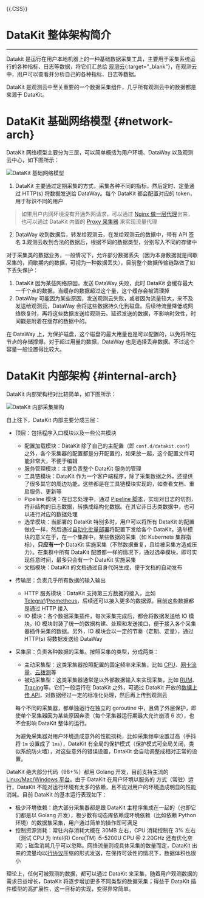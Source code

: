 {{.CSS}}
# DataKit 整体架构简介
---

Datakit 是运行在用户本地机器上的一种基础数据采集工具，主要用于采集系统运行的各种指标、日志等数据，将它们汇总给 [观测云](https://guance.com){:target="_blank"}，在观测云中，用户可以查看并分析自己的各种指标、日志等数据。

DataKit 是观测云中至关重要的一个数据采集组件，几乎所有观测云中的数据都是来源于 DataKit。

# DataKit 基础网络模型 {#network-arch}

DataKit 网络模型主要分为三层，可以简单概括为用户环境、DataWay 以及观测云中心，如下图所示：

![DataKit 基础网络模型](imgs/dk-network-arch.png)

1. DataKit 主要通过定期采集的方式，采集各种不同的指标，然后定时、定量通过 HTTP(s) 将数据发送给 DataWay。每个 DataKit 都会配置对应的 token，用于标识不同的用户
> 如果用户内网环境没有开通外网请求，可以通过 [Nginx 做一层代理](proxy.md#nginx-proxy)出来，也可以通过 DataKit 内置的 [Proxy 采集器](proxy.md) 来实现流量代理
2. DataWay 收到数据后，转发给观测云，在发给观测云的数据中，带有 API 签名
3.观测云收到合法的数据后，根据不同的数据类型，分别写入不同的存储中

对于采集类的数据业务，一般情况下，允许部分数据丢失（因为本身数据就是间歇采集的，间歇期内的数据，可视为一种数据丢失），目前整个数据传输链路做了如下丢失保护：

1. DataKit 因为某些网络原因，发送 DataWay 失败，此时 DataKit 会缓存最大一千个点的数据。当缓存的数据超过这个量，这个缓存会被清理掉
2. DataWay 可能因为某些原因，发送观测云失败，或者因为流量较大，来不及发送给观测云，DataWay 会将这些数据持久化到磁盘。后续待流量降低或网络恢复时，再将这些数据发送给观测云。延迟发送的数据，不影响时效性，时间戳是附着在缓存的数据中的。

在 DataWay 上，为保护磁盘，这个磁盘的最大用量也是可以配置的，以免将所在节点的存储撑爆。对于超过用量的数据，DataWay 也是选择丢弃数据。不过这个容量一般设置得比较大。

# DataKit 内部架构 {#internal-arch}

DataKit 内部架构相对比较简单，如下图所示：

![DataKit 内部采集架构](imgs/dk-internal-arch.png)

自上往下，DataKit 内部主要分成三层：

- 顶层：包括程序入口模块以及一些公共模块
	- 配置加载模块：DataKit 除了自己的主配置（即 `conf.d/datakit.conf`）之外，各个采集器的配置都是分开配置的，如果放一起，这个配置文件可能非常大，不便于编辑
	- 服务管理模块：主要负责整个 DataKit 服务的管理
	- 工具链模块：DataKit 作为一个客户端程序，除了采集数据之外，还提供了很多其它的周边功能，这些都是在工具链模块实现的，如查看文档、重启服务、更新等
	- Pipeline 模块：在日志处理中，通过 [Pipeline 脚本](pipeline.md)，实现对日志的切割，将非结构的日志数据，转换成结构化数据。在其它非日志类数据中，也可以进行对应的数据处理
	- 选举模块：当部署的 DataKit 特别多时，用户可以将所有 DataKit 的配置做成一样，然后通过[自动化批量部署](datakit-batch-deploy.md)将配置下发给各个 DataKit。选举模块的意义在于，在一个集群中，某些数据的采集（如 Kubernets 集群指标），**只应有一个** DataKit 实施采集（不然数据重复，且给被采集方造成压力）。在集群中所有 DataKit 配置都一样的情况下，通过选举模块，即可实现任意时间，最多只会有一个 DataKit 实施采集
	- 文档模块：DataKit 的文档通过自身代码生成，便于文档的自动发布
	
- 传输层：负责几乎所有数据的输入输出
	- HTTP 服务模块：DataKit 支持第三方数据的接入，比如 [Telegraf](telegraf.md)/[Prometheus](prom.md)，后续还可以接入更多的数据源。目前这些数据都是通过 HTTP 接入
	- IO 模块：各个数据采集插件，每次采集完成后，都会将数据发送给 IO 模块。IO 模块封装了统一的数据构建、处理和发送接口，便于接入各个采集器插件采集的数据。另外，IO 模块会以一定的节奏（定期、定量），通过 HTTP(s) 将数据发送给 DataWay

- 采集层：负责各种数据的采集。按照采集的类型，分成两类：
	- 主动采集型：这类采集器按照配置的固定频率来采集，比如 [CPU](cpu.md)、[网卡流量](net.md)、[云拨测](dialtesting.md)等
	- 被动采集型：这类采集器通常是以外部数据输入来实现采集，比如 [RUM](rum.md)、[Tracing](ddtrace.md)等。它们一般运行在 DataKit 之外，可通过 DataKit 开放的[数据上传 API](apis.md)，对数据经过一定的标准化处理，然后再上传到观测云

	每个不同的采集器，都单独运行在独立的 goroutine 中，且做了外层保护，即使单个采集器因为某些原因奔溃（每个采集器运行期最大允许崩溃 6 次），也不会影响 DataKit 整体的运行。

	为避免采集器对用户环境造成意外的性能损耗，比如采集频率设置过高（手抖将 `1m` 设置成了 `1ms`），DataKit 有全局的保护模式（保护模式可全局关闭，类似系统防火墙），对这些意外的错误设置，DataKit 会自动调整成相对正常的设置。

DataKit 绝大部分代码（98+%）都用 Golang 开发，目前支持主流的 [Linux/Mac/Windows 平台](datakit-service-how-to.md#install-dir)。由于 DataKit 在用户环境以服务的 方式（常驻）运行，DataKit 不能对运行环境有太多的依赖，且不应对用户的环境造成明显的性能消耗。目前 DataKit 的基本运行表现如下：

- 极少环境依赖：绝大部分采集器都是跟 DataKit 主程序集成在一起的（也即它们都是以 Golang 开发），极少数有动态库依赖或环境依赖（比如依赖 Python 环境）的数据集采集，用户通过简单的操作即可满足
- 控制资源消耗：常驻内存消耗大概在 30MB 左右，CPU 消耗控制在 3% 左右（测试 CPU 为 Intel(R) Core(TM) i5-5200U CPU @ 2.20GHz 还有优化空间）；磁盘消耗几乎可以忽略。网络流量则视具体采集的数量而定，DataKit 出来的流量均以[行协议](apis.md)压缩的形式发送，在保持可读性的情况下，数据体积也很小

理论上，任何可被观测的数据，都可以通过 DataKit 来采集，随着用户观测数据的需求日益增长，DataKit 将逐步增加更多不同类型的数据采集；得益于 DataKit 插件模型的高扩展性，这一目标的实现，变得异常简单。
